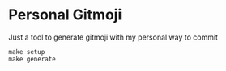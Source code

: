 # Personal Gitmoji

Just a tool to generate gitmoji with my personal way to commit

```shell
make setup
make generate
```
